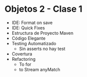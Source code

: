 # Objetos 2 - Clase 1

- IDE: Format on save
- IDE: Quick Fixes
- Estructura de Proyecto Maven
- Código Elegante
- Testing Automatizado
    - Sin asserts no hay test
- Covertura
- Refactoring
    - To for
    - to Stream anyMatch